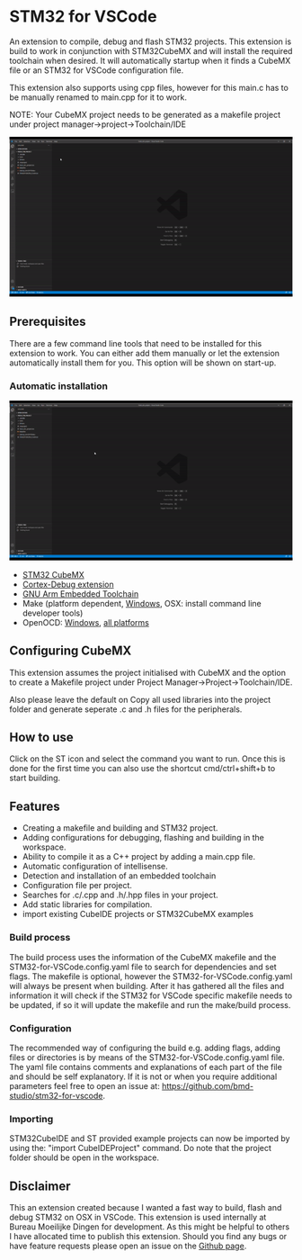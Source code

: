 # STM32 for VSCode

An extension to compile, debug and flash STM32 projects. This extension is build to work in conjunction with STM32CubeMX and will install the required toolchain when desired. It will automatically startup when it finds a CubeMX file or an STM32 for VSCode configuration file.

This extension also supports using cpp files, however for this main.c has to be manually renamed to main.cpp for it to work.

NOTE: Your CubeMX project needs to be generated as a makefile project under project manager->project->Toolchain/IDE

![Alt Text](./media/stm32-for-vscode-build.gif)

## Prerequisites
There are a few command line tools that need to be installed for this extension to work. You can either add them manually or let the extension automatically install them for you. This option will be shown on start-up.

### Automatic installation
![Alt Text](./media/installation.gif)

- [STM32 CubeMX](https://www.st.com/en/development-tools/stm32cubemx.html)
- [Cortex-Debug extension](https://github.com/Marus/cortex-debug)
- [GNU Arm Embedded Toolchain](https://developer.arm.com/open-source/gnu-toolchain/gnu-rm/downloads)
- Make (platform dependent, [Windows](http://gnuwin32.sourceforge.net/packages/make.htm), OSX: install command line developer tools)
- OpenOCD: [Windows](https://gnutoolchains.com/arm-eabi/openocd/), [all platforms](https://xpack.github.io/openocd/install/)

## Configuring CubeMX
This extension assumes the project initialised with CubeMX and the option to create a Makefile project under Project Manager->Project->Toolchain/IDE.

Also please leave the default on Copy all used libraries into the project folder and generate seperate .c and .h files for the peripherals.

## How to use
Click on the ST icon and select the command you want to run. Once this is done for the first time you can also use the shortcut cmd/ctrl+shift+b to start building.

## Features
- Creating a makefile and building and STM32 project.
- Adding configurations for debugging, flashing and building in the workspace.
- Ability to compile it as a C++ project by adding a main.cpp file.
- Automatic configuration of intellisense.
- Detection and installation of an embedded toolchain
- Configuration file per project.
- Searches for .c/.cpp and .h/.hpp files in your project.
- Add static libraries for compilation.
- import existing CubeIDE projects or STM32CubeMX examples

### Build process
The build process uses the information of the CubeMX makefile and the STM32-for-VSCode.config.yaml file to search for dependencies and set flags. The makefile is optional, however the STM32-for-VSCode.config.yaml will always be present when building. After it has gathered all the files and information it will check if the STM32 for VSCode specific makefile needs to be updated, if so it will update the makefile and run the make/build process.

### Configuration
The recommended way of configuring the build e.g. adding flags, adding files or directories is by means of the STM32-for-VSCode.config.yaml file. The yaml file contains comments and explanations of each part of the file and should be self explanatory. If it is not or when you require additional parameters feel free to open an issue at: https://github.com/bmd-studio/stm32-for-vscode.
### Importing
STM32CubeIDE and ST provided example projects can now be imported by using the: "import CubeIDEProject" command. Do note that the project folder should be open in the workspace.

## Disclaimer
This an extension created because I wanted a fast way to build, flash and debug STM32 on OSX in VSCode. This extension is used internally at Bureau Moeilijke Dingen for development. As this might be helpful to others I have allocated time to publish this extension. Should you find any bugs or have feature requests please open an issue on the [Github page](https://github.com/bmd-studio/stm32-for-vscode).
